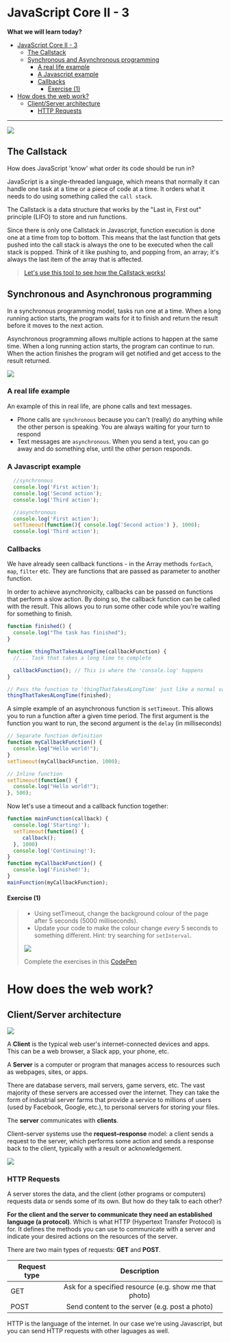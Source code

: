 # JavaScript Core II - 3

**What we will learn today?**

- [JavaScript Core II - 3](#javascript-core-ii---3)
  - [The Callstack](#the-callstack)
  - [Synchronous and Asynchronous programming](#synchronous-and-asynchronous-programming)
    - [A real life example](#a-real-life-example)
    - [A Javascript example](#a-javascript-example)
    - [Callbacks](#callbacks)
      - [Exercise (1)](#exercise-1)
- [How does the web work?](#how-does-the-web-work)
  - [Client/Server architecture](#clientserver-architecture)
    - [HTTP Requests](#http-requests)

---

![](https://img.shields.io/badge/status-draft-darkred.svg)

## The Callstack

How does JavaScript 'know' what order its code should be run in?

JavaScript is a single-threaded language, which means that normally it can handle one task at a time or a piece of code at a time. It orders what it needs to do using something called the `call stack`. 

The Callstack is a data structure that works by the "Last in, First out" principle (LIFO) to store and run functions.

Since there is only one Callstack in Javascript, function execution is done one at a time from top to bottom. This means that the last function that gets pushed into the call stack is always the one to be executed when the call stack is popped. Think of it like pushing to, and popping from, an array; it's always the last item of the array that is affected.

> [Let's use this tool to see how the Callstack works!](http://latentflip.com/loupe/?code=CgokLm9uKCdidXR0b24nLCAnY2xpY2snLCBmdW5jdGlvbiBvbkNsaWNrKCkgewogICAgc2V0VGltZW91dChmdW5jdGlvbiB0aW1lcigpIHsKICAgICAgICBjb25zb2xlLmxvZygnWW91IGNsaWNrZWQgdGhlIGJ1dHRvbiEnKTsgICAgCiAgICB9LCAxMDAwMCk7Cn0pOwoKY29uc29sZS5sb2coIkhpISIpOwoKc2V0VGltZW91dChmdW5jdGlvbiB0aW1lb3V0KCkgewogICAgY29uc29sZS5sb2coIkNsaWNrIHRoZSBidXR0b24hIik7Cn0sIDMwMDApOwoKY29uc29sZS5sb2coIldlbGNvbWUgdG8gbG91cGUuIik7!!!PGJ1dHRvbj5DbGljayBtZSE8L2J1dHRvbj4%3D)

## Synchronous and Asynchronous programming
In a synchronous programming model, tasks run one at a time. When a long running action starts, the program waits for it to finish and return the result before it moves to the next action.

Asynchronous programming allows multiple actions to happen at the same time. When a long running action starts, the program can continue to run. When the action finishes the program will get notified and get access to the result returned.

![](sync-vs-async.jpg)

### A real life example
An example of this in real life, are phone calls and text messages.

* Phone calls are `synchronous` because you can't (really) do anything while the
  other person is speaking. You are always waiting for your turn to respond
* Text messages are `asynchronous`. When you send a text, you can go away and do
  something else, until the other person responds.

### A Javascript example
```js
  //synchronous
  console.log('First action');
  console.log('Second action');
  console.log('Third action');
```
```js
  //asynchronous
  console.log('First action');
  setTimeout(function(){ console.log('Second action') }, 1000);
  console.log('Third action');

```

### Callbacks

We have already seen callback functions - in the Array methods `forEach`, `map`, `filter` etc. They are functions that are passed as parameter to another function.

In order to achieve asynchronicity, callbacks can be passed on functions that perform a slow action. By doing so, the callback function can be called with the result.
This allows you to run some other code while you're waiting for something to finish.


```js
function finished() {
  console.log("The task has finished");
}

function thingThatTakesALongTime(callbackFunction) {
  //... Task that takes a long time to complete

  callbackFunction(); // This is where the 'console.log' happens
}

// Pass the function to 'thingThatTakesALongTime' just like a normal variable
thingThatTakesALongTime(finished);
```

A simple example of an asynchronous function is `setTimeout`. This allows you to run a function after a given time period. The first argument is the function you want to run, the second argument is the `delay` (in milliseconds)

```js
// Separate function definition
function myCallbackFunction() {
  console.log("Hello world!");
}
setTimeout(myCallbackFunction, 1000);

// Inline function
setTimeout(function() {
  console.log("Hello world!");
}, 500);

```

Now let's use a timeout and a callback function together:

```js
function mainFunction(callback) {
  console.log('Starting!');
  setTimeout(function() {
     callback();
  }, 1000)
  console.log('Continuing!');
}
function myCallbackFunction() {
  console.log('Finished!');
}
mainFunction(myCallbackFunction);
```

#### Exercise (1)
>
> * Using setTimeout, change the background colour of the page after 5 seconds (5000 milliseconds).
> * Update your code to make the colour change _every_ 5 seconds to something different. Hint: try searching for `setInterval`.
>
> ![](http://g.recordit.co/g2EqBccNzh.gif)
>
> Complete the exercises in this [CodePen](https://codepen.io/textbook/pen/LrxgMN?editors=1010)



# How does the web work?

## Client/Server architecture

![](client-server.png)

A **Client** is the typical web user's internet-connected devices and apps. This can be a web browser, a Slack app, your phone, etc.

A **Server** is a computer or program that manages access to resources such as webpages, sites, or apps.

There are database servers, mail servers, game servers, etc. The vast majority of these servers are accessed over the internet. They can take the form of industrial server farms that provide a service to millions of users (used by Facebook, Google, etc.), to personal servers for storing your files.

The **server** communicates with **clients**. 

Client–server systems use the **request–response** model: a client sends a request to the server, which performs some action and sends a response back to the client, typically with a result or acknowledgement.

![](request-response-architecture.png)


### HTTP Requests

A server stores the data, and the client (other programs or computers) requests data or sends some of its own. But how do they talk to each other?

**For the client and the server to communicate they need an established language (a protocol)**. Which is what HTTP (Hypertext Transfer Protocol) is for. It defines the methods you can use to communicate with a server and indicate your desired actions on the resources of the server.

There are two main types of requests: **GET** and **POST**.

| Request type |                      Description                       |
| ------------ | :----------------------------------------------------: |
| GET          | Ask for a specified resource (e.g. show me that photo) |
| POST         |     Send content to the server (e.g. post a photo)     |


HTTP is the language of the internet. In our case we're using Javascript, but you can send HTTP requests with other laguages as well.

